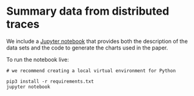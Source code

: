 # Summary data from distributed traces

We include a [Jupyter notebook](./generate_figures.ipynb) that provides both the description of the data sets and the code to generate the charts used in the paper.

To run the notebook live:

```shell
# we recommend creating a local virtual environment for Python

pip3 install -r requirements.txt
jupyter notebook
```
